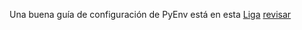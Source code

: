 Una buena guía de configuración de PyEnv está en esta [Liga](https://www.youtube.com/watch?v=fv8YxO3AJqg&t=701s)
[revisar](https://www.youtube.com/watch?v=3J02sec99RM)
